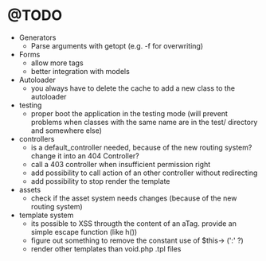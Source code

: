 # @TODO

* Generators
  * Parse arguments with getopt (e.g. -f for overwriting)
* Forms
  * allow more tags
  * better integration with models
* Autoloader
  * you always have to delete the cache to add a new class to the autoloader
* testing
  * proper boot the application in the testing mode (will prevent problems when classes with the same name are in the test/ directory and somewhere else)
* controllers
  * is a default_controller needed, because of the new routing system? change it into an 404 Controller?
  * call a 403 controller when insufficient permission right
  * add possibility to call action of an other controller without redirecting
  * add possibility to stop render the template
* assets
  * check if the asset system needs changes (because of the new routing system)
* template system
  * its possible to XSS througth the content of an aTag. provide an simple escape function (like h())
  * figure out something to remove the constant use of $this-> (':' ?)
  * render other templates than void.php .tpl files
